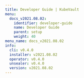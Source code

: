 ```yaml
---
title: Developer Guide | KubeVault
menu:
  docs_v2021.08.02:
    identifier: developer-guide
    name: Developer Guide
    parent: setup
    weight: 40
menu_name: docs_v2021.08.02
info:
  cli: v0.4.0
  installer: v2021.08.02
  operator: v0.4.0
  unsealer: v0.4.0
  version: v2021.08.02
---
```


